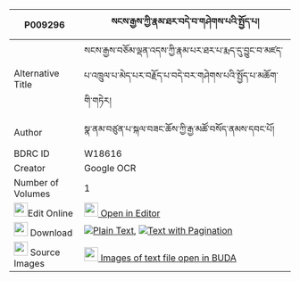 |P009296|སངས་རྒྱས་ཀྱི་རྣམ་ཐར་བདེ་བ་གཤེགས་པའི་སྤྱོད་པ། 
| --- | --- 
|Alternative Title |སངས་རྒྱས་བཅོམ་ལྡན་འདས་ཀྱི་རྣམ་པར་ཐར་པ་རྨད་དུ་བྱུང་བ་མཛད་པ་འཁྲུལ་པ་མེད་པར་བརྗོད་པ་བདེ་བར་གཤེགས་པའི་སྤྱོད་པ་མཆོག་གི་གཏེར།
|Author| སྣ་ནམ་བཙུན་པ་སྐལ་བཟང་ཆོས་ཀྱི་རྒྱ་མཚོ་བསོད་ནམས་དབང་པོ།
|BDRC ID | W18616
|Creator | Google OCR
|Number of Volumes| 1
|<img width="25" src="https://img.icons8.com/color/25/000000/edit-property.png">Edit Online| [<img width="25" src="https://avatars.githubusercontent.com/u/45091458?s=200&v=4"> Open in Editor](http://editor.openpecha.org/P009296)
|<img width="25" src="https://img.icons8.com/fluent/48/000000/download-2.png"/>  Download | [![](https://img.icons8.com/color/20/000000/txt.png)Plain Text](https://github.com/Openpecha/P009296/releases/download/v1/sangye_kyi_namtar_dewa_shekpa__plain_P009296.zip), [![](https://img.icons8.com/color/20/000000/txt.png)Text with Pagination](https://github.com/Openpecha/P009296/releases/download/v1/sangye_kyi_namtar_dewa_shekpa__pages_P009296.zip)
|<img width="25" src="https://img.icons8.com/plasticine/100/000000/pictures-folder.png"/>  Source Images | [<img width="25" src="https://library.bdrc.io/icons/BUDA-small.svg"> Images of text file open in BUDA](https://library.bdrc.io/show/bdr:W18616)